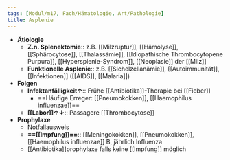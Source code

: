 ```yaml
---
tags: [Modul/m17, Fach/Hämatologie, Art/Pathologie]
title: Asplenie
---
```

- **Ätiologie**
	- **Z.n. Splenektomie**:: z.B. [[Milzruptur]], [[Hämolyse]], [[Sphärocytose]], [[Thalassämie]], [[Idiopathische Thrombocytopene Purpura]], [[Hypersplenie-Syndrom]], [[Neoplasie]] der [[Milz]]
	- **Funktionelle Asplenie**:: z.B. [[Sichelzellanämie]], [[Autoimmunität]], [[Infektionen]] ([[AIDS]], [[Malaria]])
- **Folgen**
	- **Infektanfälligkeit↑**:: Frühe [[Antibiotika]]-Therapie bei [[Fieber]]
		- ==Häufige Erreger: [[Pneumokokken]], [[Haemophilus influenzae]]==
	- **[[Labor]]↑↓**:: Passagere [[Thrombocytose]]
- **Prophylaxe**
	- Notfallausweis
	- **==[[Impfung]]==**:: [[Meningokokken]], [[Pneumokokken]], [[Haemophilus influenzae]] B, jährlich Influenza
	- [[Antibiotika]]prophylaxe falls keine [[Impfung]] möglich